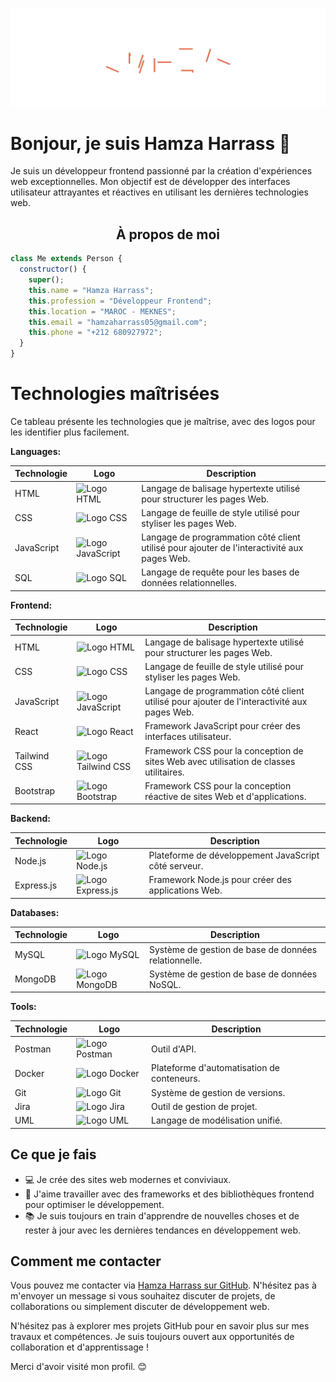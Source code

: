 ![Cover](https://raw.githubusercontent.com/MEZ901/MEZ901/main/assets/header.svg)
# Bonjour, je suis Hamza Harrass 👋

Je suis un développeur frontend passionné par la création d'expériences web exceptionnelles. Mon objectif est de développer des interfaces utilisateur attrayantes et réactives en utilisant les dernières technologies web.

<h2 align="center"> À propos de moi</h2>

```js
class Me extends Person {
  constructor() {
    super();
    this.name = "Hamza Harrass";
    this.profession = "Développeur Frontend";
    this.location = "MAROC - MEKNES";
    this.email = "hamzaharrass05@gmail.com";
    this.phone = "+212 680927972";
  }
}
```

# Technologies maîtrisées

Ce tableau présente les technologies que je maîtrise, avec des logos pour les identifier plus facilement.

**Languages:**

| Technologie | Logo | Description |
|---|---|---|
| HTML | ![Logo HTML](https://cdn4.iconfinder.com/data/icons/logos-and-brands/512/167_Html5_logo_logos-50.png) | Langage de balisage hypertexte utilisé pour structurer les pages Web. |
| CSS | ![Logo CSS](https://cdn1.iconfinder.com/data/icons/logotypes/32/badge-css-3-50.png) | Langage de feuille de style utilisé pour styliser les pages Web. |
| JavaScript | ![Logo JavaScript](https://cdn4.iconfinder.com/data/icons/logos-and-brands/512/187_Js_logo_logos-50.png) | Langage de programmation côté client utilisé pour ajouter de l'interactivité aux pages Web. |
| SQL | ![Logo SQL](https://cdn1.iconfinder.com/data/icons/big-data-34/64/SQL-database-format-file-web-50.png) | Langage de requête pour les bases de données relationnelles. |

**Frontend:**

| Technologie | Logo | Description |
|---|---|---|
| HTML | ![Logo HTML](https://cdn4.iconfinder.com/data/icons/logos-and-brands/512/167_Html5_logo_logos-50.png) | Langage de balisage hypertexte utilisé pour structurer les pages Web. |
| CSS | ![Logo CSS](https://cdn1.iconfinder.com/data/icons/logotypes/32/badge-css-3-50.png) | Langage de feuille de style utilisé pour styliser les pages Web. |
| JavaScript | ![Logo JavaScript](https://cdn4.iconfinder.com/data/icons/logos-and-brands/512/187_Js_logo_logos-50.png) | Langage de programmation côté client utilisé pour ajouter de l'interactivité aux pages Web. |
| React | ![Logo React](https://cdn4.iconfinder.com/data/icons/logos-3/600/React.js_logo-50.png) | Framework JavaScript pour créer des interfaces utilisateur. |
| Tailwind CSS | ![Logo Tailwind CSS](https://raw.githubusercontent.com/danielcranney/readme-generator/main/public/icons/skills/tailwindcss-colored.svg) | Framework CSS pour la conception de sites Web avec utilisation de classes utilitaires. |
| Bootstrap | ![Logo Bootstrap]([https://getbootstrap.com/docs/5.0/assets/brand/bootstrap-social-logo-50.png](https://uxwing.com/wp-content/themes/uxwing/download/brands-and-social-media/bootstrap-5-logo-icon.png)) | Framework CSS pour la conception réactive de sites Web et d'applications. |


**Backend:**

| Technologie | Logo | Description |
|---|---|---|
| Node.js | ![Logo Node.js](https://cdn0.iconfinder.com/data/icons/long-shadow-web-icons/512/nodejs-50.png) | Plateforme de développement JavaScript côté serveur. |
| Express.js | ![Logo Express.js](https://raw.githubusercontent.com/danielcranney/readme-generator/main/public/icons/skills/express-colored-dark.svg) | Framework Node.js pour créer des applications Web. |

**Databases:**

| Technologie | Logo | Description |
|---|---|---|
| MySQL | ![Logo MySQL](https://cdn4.iconfinder.com/data/icons/logos-3/181/MySQL-50.png) | Système de gestion de base de données relationnelle. |
| MongoDB | ![Logo MongoDB](https://raw.githubusercontent.com/danielcranney/readme-generator/main/public/icons/skills/mongodb-colored.svg) | Système de gestion de base de données NoSQL. |

**Tools:**

| Technologie | Logo | Description |
|---|---|---|
| Postman | ![Logo Postman](https://cdn4.iconfinder.com/data/icons/logos-brands-5/24/postman-50.png) | Outil d'API. |
| Docker | ![Logo Docker](https://cdn4.iconfinder.com/data/icons/logos-and-brands/512/97_Docker_logo_logos-50.png) | Plateforme d'automatisation de conteneurs. |
| Git | ![Logo Git](https://cdn3.iconfinder.com/data/icons/social-media-2169/24/social_media_social_media_logo_git-50.png) | Système de gestion de versions. |
| Jira | ![Logo Jira](https://cdn4.iconfinder.com/data/icons/logos-and-brands/512/184_Jira_logo_logos-50.png) | Outil de gestion de projet. |
| UML | ![Logo UML](https://cdn4.iconfinder.com/data/icons/enterprise-architecture-artifacts/512/Use-Case-50.png) | Langage de modélisation unifié. |






## Ce que je fais

- 💻 Je crée des sites web modernes et conviviaux.
- 🚀 J'aime travailler avec des frameworks et des bibliothèques frontend pour optimiser le développement.
- 📚 Je suis toujours en train d'apprendre de nouvelles choses et de rester à jour avec les dernières tendances en développement web.

## Comment me contacter

Vous pouvez me contacter via [Hamza Harrass sur GitHub](https://github.com/HamzaHarrass). N'hésitez pas à m'envoyer un message si vous souhaitez discuter de projets, de collaborations ou simplement discuter de développement web.

N'hésitez pas à explorer mes projets GitHub pour en savoir plus sur mes travaux et compétences. Je suis toujours ouvert aux opportunités de collaboration et d'apprentissage !

Merci d'avoir visité mon profil. 😊

